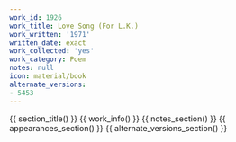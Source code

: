 ```yaml
---
work_id: 1926
work_title: Love Song (For L.K.)
work_written: '1971'
written_date: exact
work_collected: 'yes'
work_category: Poem
notes: null
icon: material/book
alternate_versions:
- 5453
---
```


{{ section_title() }}
{{ work_info() }}
{{ notes_section() }}
{{ appearances_section() }}
{{ alternate_versions_section() }}